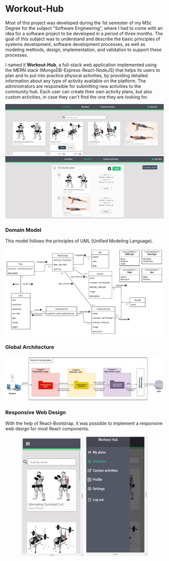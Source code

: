 # Workout-Hub
Most of this project was developed during the 1st semester of my MSc Degree for the subject "Software Engineering", where I had to come with an idea for a software project to be developed in a period of three months. The goal of this subject was to understand and describe the basic principles of systems development, software development processes, as well as modeling methods, design, implementation, and validation to support these processes.

I named it **Workout-Hub**, a full-stack web application implemented using the MERN stack (MongoDB-Express-React-NodeJS) that helps its users to plan and to put into practice physical activities, by providing detailed information about any type of activity available on the platform. The administrators are responsible for submitting new activities to the community hub. Each user can create their own activity plans, but also custom activities, in case they can't find the one they are looking for.
<p align="center">
<img src="https://github.com/Pexers/workout-hub/blob/main/images/image1.jpg" width="700">
<img src="https://github.com/Pexers/workout-hub/blob/main/images/image2.jpg" width="700">
</p>

### Domain Model
This model follows the principles of UML (Unified Modeling Language).
<p align="center">
<img src="https://github.com/Pexers/workout-hub/blob/main/images/domain_model.jpg" width="700">
</p>

### Global Architecture
<p align="center">
<img src="https://github.com/Pexers/workout-hub/blob/main/images/global_architecture.jpg">
</p>

### Responsive Web Design
With the help of React-Bootstrap, it was possible to implement a responsive web design for most React components.
<p align="center">
<img src="https://github.com/Pexers/workout-hub/blob/main/images/image3-mobile.jpg" width="200">
<img src="https://github.com/Pexers/workout-hub/blob/main/images/image4-mobile.jpg" width="200">
</p>
